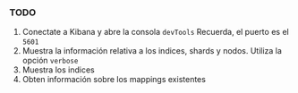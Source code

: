 ### TODO

1. Conectate a Kibana y abre la consola `devTools` Recuerda, el puerto es el `5601`
2. Muestra la información relativa a los indices, shards y nodos. Utiliza la opción `verbose`
3. Muestra los indices
4. Obten información sobre los mappings existentes
